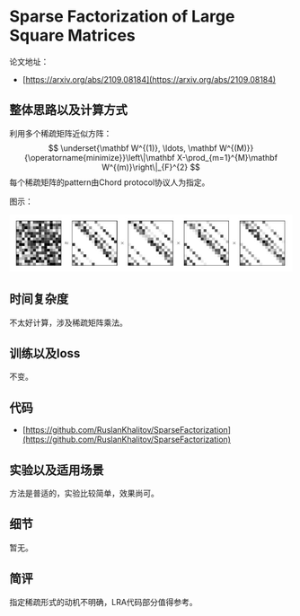 # Sparse Factorization of Large Square Matrices

论文地址：

- [https://arxiv.org/abs/2109.08184](https://arxiv.org/abs/2109.08184)



## 整体思路以及计算方式

利用多个稀疏矩阵近似方阵：
$$
\underset{\mathbf W^{(1)}, \ldots, \mathbf W^{(M)}}{\operatorname{minimize}}\left\|\mathbf X-\prod_{m=1}^{M}\mathbf W^{(m)}\right\|_{F}^{2}
$$
每个稀疏矩阵的pattern由Chord protocol协议人为指定。

图示：

![](../../.Photo/MHA/Sparse/2.jpg)



## 时间复杂度

不太好计算，涉及稀疏矩阵乘法。



## 训练以及loss

不变。



## 代码

- [https://github.com/RuslanKhalitov/SparseFactorization](https://github.com/RuslanKhalitov/SparseFactorization)



## 实验以及适用场景

方法是普适的，实验比较简单，效果尚可。



## 细节

暂无。



## 简评

指定稀疏形式的动机不明确，LRA代码部分值得参考。